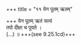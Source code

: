 +++
title = "११ येन पूतम् ऋतम्"

+++
येन पूतम् ऋतं सत्यं  
तपो दीक्षा च पूयते ।  
(…) ॥ +++(see 9.25.1cd)+++